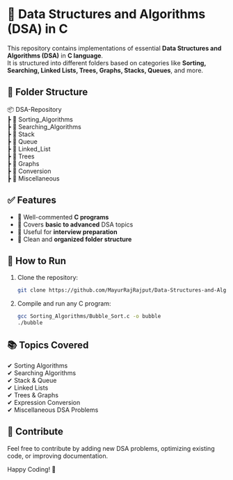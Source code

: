 # 🚀 Data Structures and Algorithms (DSA) in C  

This repository contains implementations of essential **Data Structures and Algorithms (DSA)** in **C language**.  
It is structured into different folders based on categories like **Sorting, Searching, Linked Lists, Trees, Graphs, Stacks, Queues**, and more.

## 📂 **Folder Structure**  
📦 DSA-Repository  
┣ 📂 Sorting_Algorithms  
┣ 📂 Searching_Algorithms  
┣ 📂 Stack  
┣ 📂 Queue  
┣ 📂 Linked_List  
┣ 📂 Trees  
┣ 📂 Graphs  
┣ 📂 Conversion  
┣ 📂 Miscellaneous  

## ✅ **Features**  
- 📌 Well-commented **C programs**  
- 📌 Covers **basic to advanced** DSA topics  
- 📌 Useful for **interview preparation**  
- 📌 Clean and **organized folder structure**  

## 🚀 **How to Run**  
1. Clone the repository:  
   ```bash  
   git clone https://github.com/MayurRajRajput/Data-Structures-and-Algorithms.git  
   ```
2. Compile and run any C program:
   ```bash
   gcc Sorting_Algorithms/Bubble_Sort.c -o bubble
   ./bubble
   ```

## 📚 **Topics Covered**  
✔ Sorting Algorithms  
✔ Searching Algorithms  
✔ Stack & Queue  
✔ Linked Lists  
✔ Trees & Graphs  
✔ Expression Conversion  
✔ Miscellaneous DSA Problems  

## 🤝 **Contribute**  
Feel free to contribute by adding new DSA problems, optimizing existing code, or improving documentation.  

Happy Coding! 🚀
